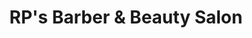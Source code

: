 ---
title: "RP's Barber & Beauty Salon"
url: /clarksville/rps-barber-und-beauty-salon/
shop: Friseur
---